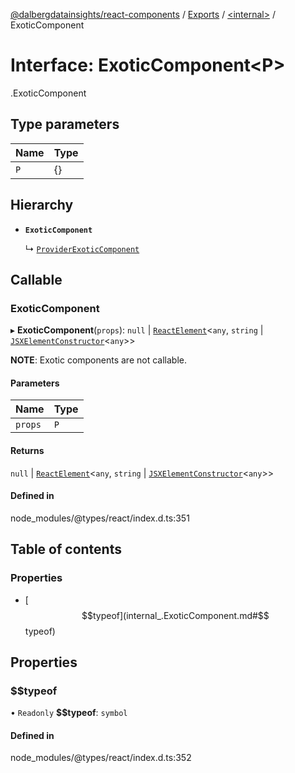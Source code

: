 [@dalbergdatainsights/react-components](../README.md) / [Exports](../modules.md) / [<internal\>](../modules/internal_.md) / ExoticComponent

# Interface: ExoticComponent<P\>

[<internal>](../modules/internal_.md).ExoticComponent

## Type parameters

| Name | Type |
| :------ | :------ |
| `P` | {} |

## Hierarchy

- **`ExoticComponent`**

  ↳ [`ProviderExoticComponent`](internal_.ProviderExoticComponent.md)

## Callable

### ExoticComponent

▸ **ExoticComponent**(`props`): ``null`` \| [`ReactElement`](internal_.ReactElement.md)<`any`, `string` \| [`JSXElementConstructor`](../modules/internal_.md#jsxelementconstructor)<`any`\>\>

**NOTE**: Exotic components are not callable.

#### Parameters

| Name | Type |
| :------ | :------ |
| `props` | `P` |

#### Returns

``null`` \| [`ReactElement`](internal_.ReactElement.md)<`any`, `string` \| [`JSXElementConstructor`](../modules/internal_.md#jsxelementconstructor)<`any`\>\>

#### Defined in

node_modules/@types/react/index.d.ts:351

## Table of contents

### Properties

- [$$typeof](internal_.ExoticComponent.md#$$typeof)

## Properties

### $$typeof

• `Readonly` **$$typeof**: `symbol`

#### Defined in

node_modules/@types/react/index.d.ts:352
